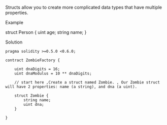 Structs allow you to create more complicated data types that have multiple properties.

Example

struct Person {
uint age;
string name;
}

Solution

```
pragma solidity >=0.5.0 <0.6.0;

contract ZombieFactory {

    uint dnaDigits = 16;
    uint dnaModulus = 10 ** dnaDigits;

    // start here ,Create a struct named Zombie. , Our Zombie struct will have 2 properties: name (a string), and dna (a uint).

    struct Zombie {
        string name;
        uint dna;
    }

}
```
